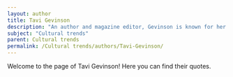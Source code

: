 ```yaml
---
layout: author
title: Tavi Gevinson
description: "An author and magazine editor, Gevinson is known for her insights into youth culture and feminism, having founded Rookie magazine which explores cultural trends among young people."
subject: "Cultural trends"
parent: Cultural trends
permalink: /Cultural trends/authors/Tavi-Gevinson/
---
```


Welcome to the page of Tavi Gevinson! Here you can find their quotes.
